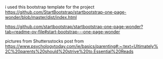 i used this bootstrap template for the project https://github.com/StartBootstrap/startbootstrap-one-page-wonder/blob/master/dist/index.html

https://github.com/startbootstrap/startbootstrap-one-page-wonder?tab=readme-ov-file#start-bootstrap---one-page-wonder



pictures from Shuttersstocks
post from 
https://www.psychologytoday.com/ie/basics/parenting#:~:text=Ultimately%2C%20parents%20should%20strive%20to,Essential%20Reads

